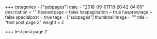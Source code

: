 +++
categories = ["subpages"]
date = "2018-09-01T19:20:42-04:00"
description = ""
hasnextpage = false
haspagination = true
hasprevpage = false
specialpost = true
tags = ["subpages"]
thumbnailImage = ""
title = "test post page 2"
weight = 2

+++
test post page 2